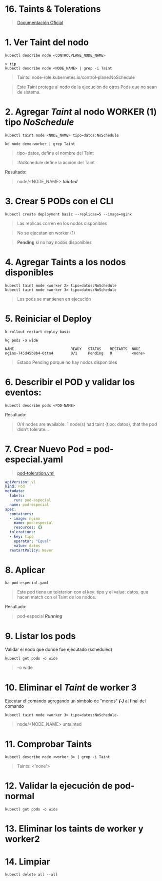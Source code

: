 # 16. Taints & Tolerations <!-- omit in toc -->

> [Documentación Oficial](https://kubernetes.io/docs/concepts/scheduling-eviction/taint-and-toleration/)

# 1. Ver Taint del nodo
```vim
kubectl describe node <CONTROLPLANE_NODE_NAME>

> tip
kubectl describe node <NODE_NAME> | grep -i Taint
```

> Taints: 			node-role.kubernetes.io/control-plane:NoSchedule

> Este Taint protege al nodo de la ejecución de otros Pods que no sean de sistema.

# 2. Agregar ***Taint*** al nodo WORKER (1) tipo ***NoSchedule***
```vim
kubectl taint node <NODE_NAME> tipo=datos:NoSchedule

kd node demo-worker | grep Taint
```
> tipo=datos, define el nombre del Taint

> :NoSchedule define la acción del Taint

Resultado:
> node/<NODE_NAME> ***tainted***

# 3. Crear 5 PODs con el CLI
```vim
kubectl create deployment basic --replicas=5 --image=nginx
```
> Las replicas corren en los nodos disponibles

> No se ejecutan en worker (1)

> **Pending** si no hay nodos disponibles


# 4. Agregar **Taints** a los nodos disponibles
```vim
kubectl taint node <worker 2> tipo=datos:NoSchedule
kubectl taint node <worker 3> tipo=datos:NoSchedule
```

> Los pods se mantienen en ejecución


# 5. Reiniciar el Deploy
```vim
k rollout restart deploy basic

kg pods -o wide
```

```vim
NAME                          READY   STATUS    RESTARTS  NODE
nginx-745d45b8b4-6ttn4        0/1     Pending   0         <none>
```
> Estado Pending porque no hay nodos disponibles

# 6. Describir el POD y validar los eventos:
```vim
kubectl describe pods <POD-NAME>
```
Resultado:
>0/4 nodes are available: 1 node(s) had taint {tipo: datos}, that the pod didn't tolerate...


# 7. Crear Nuevo Pod = pod-especial.yaml
> [pod-toleration.yml](./assets/pod-toleration.yml)

```yml
apiVersion: v1
kind: Pod
metadata:
  labels:
    run: pod-especial
  name: pod-especial
spec:
  containers:
  - image: nginx
    name: pod-especial
    resources: {}
  tolerations:
  - key: tipo
    operator: "Equal"
    value: datos
  restartPolicy: Never
```

# 8. Aplicar
```vim
ka pod-especial.yaml
```
> Este pod tiene un toletarion con el key: tipo y el value: datos, que hacen match con el Taint de los nodos.

Resultado:
> pod-especial ***Running***

# 9. Listar los pods
Validar el nodo que donde fue ejecutado (scheduled)
```vim
kubectl get pods -o wide
```
> -o wide

# 10. Eliminar el ***Taint*** de worker 3
Ejecutar el comando agregando un símbolo de "menos" ***(-)*** al final del comando
```vim
kubectl taint node <worker 3> tipo=datos:NoSchedule-
```
> node/<NODE_NAME> untainted

# 11. Comprobar **Taints**
```
kubectl describe node <worker 3> | grep -i Taint
```
> Taints: <'none'>

# 12. Validar la ejecución de pod-normal
```vim
kubectl get pods -o wide
```

# 13. Eliminar los taints de worker y worker2

# 14. Limpiar
```vim
kubectl delete all --all
```

